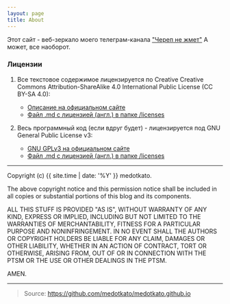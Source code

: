 ```yaml
---
layout: page
title: About
---
```


<p class="message">
  Этот сайт - веб-зеркало моего телеграм-канала <a href="https://t.me/nezhmet">"Череп не жмет"</a> А может, все наоборот.
</p>

### Лицензии

1. Все текстовое содержимое лицензируется по Creative Creative Commons Attribution-ShareAlike 4.0 International Public License (CC BY-SA 4.0):
   - [Описание на официальном сайте](https://creativecommons.org/licenses/by-sa/4.0/)
   - [Файл .md с лицензией (англ.) в папке /licenses](/licenses/LICENSE_CC_BY_SA_EN.md)

2. Весь программный код (если вдруг будет) - лицензируется под GNU General Public License v3:
    - [GNU GPLv3 на официальном сайте](https://www.gnu.org/licenses/gpl-3.0.html)
    - [Файл .md с лицензией (англ.) в папке /licenses](licenses/LICENSE_GNU_GPLv3_EN.md)

---

Copyright (c) {{ site.time | date: '%Y' }} medotkato.

The above copyright notice and this permission notice shall be included in all copies or substantial portions of this blog and its components.

ALL THIS STUFF IS PROVIDED "AS IS", WITHOUT WARRANTY OF ANY KIND, EXPRESS OR IMPLIED, INCLUDING BUT NOT LIMITED TO THE WARRANTIES OF MERCHANTABILITY, FITNESS FOR A PARTICULAR PURPOSE AND NONINFRINGEMENT. IN NO EVENT SHALL THE AUTHORS OR COPYRIGHT HOLDERS BE LIABLE FOR ANY CLAIM, DAMAGES OR OTHER LIABILITY, WHETHER IN AN ACTION OF CONTRACT, TORT OR OTHERWISE, ARISING FROM, OUT OF OR IN CONNECTION WITH THE PTSM OR THE USE OR OTHER DEALINGS IN THE PTSM.

AMEN.

---

> Source: https://github.com/medotkato/medotkato.github.io
